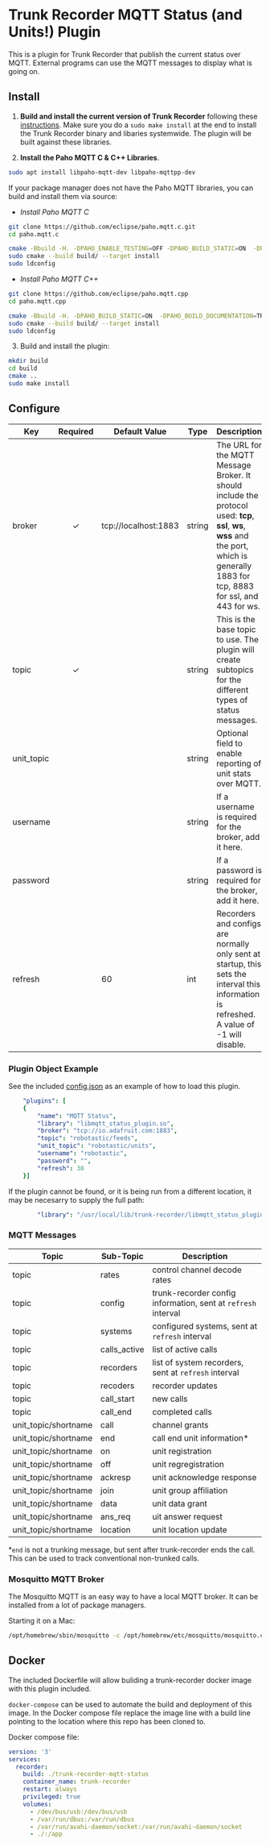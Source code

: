 # Trunk Recorder MQTT Status (and Units!) Plugin

This is a plugin for Trunk Recorder that publish the current status over MQTT. External programs can use the MQTT messages to display what is going on.

## Install

1. **Build and install the current version of Trunk Recorder** following these [instructions](https://github.com/robotastic/trunk-recorder/blob/master/docs/INSTALL-LINUX.md). Make sure you do a `sudo make install` at the end to install the Trunk Recorder binary and libaries systemwide. The plugin will be built against these libraries.

2. **Install the Paho MQTT C & C++ Libraries**.
```bash
sudo apt install libpaho-mqtt-dev libpaho-mqttpp-dev
```

If your package manager does not have the Paho MQTT libraries, you can build and install them via source:

- *Install Paho MQTT C*
```bash
git clone https://github.com/eclipse/paho.mqtt.c.git
cd paho.mqtt.c

cmake -Bbuild -H. -DPAHO_ENABLE_TESTING=OFF -DPAHO_BUILD_STATIC=ON  -DPAHO_WITH_SSL=ON -DPAHO_HIGH_PERFORMANCE=ON
sudo cmake --build build/ --target install
sudo ldconfig
```

- *Install Paho MQTT C++*
```bash
git clone https://github.com/eclipse/paho.mqtt.cpp
cd paho.mqtt.cpp

cmake -Bbuild -H. -DPAHO_BUILD_STATIC=ON  -DPAHO_BUILD_DOCUMENTATION=TRUE -DPAHO_BUILD_SAMPLES=TRUE
sudo cmake --build build/ --target install
sudo ldconfig
```

3. Build and install the plugin:

```bash
mkdir build
cd build
cmake ..
sudo make install
```

## Configure

| Key       | Required | Default Value | Type   | Description                                                  |
| --------- | :------: | ------------- | ------ | ------------------------------------------------------------ |
| broker    |    ✓     |   tcp://localhost:1883            | string | The URL for the MQTT Message Broker. It should include the protocol used: **tcp**, **ssl**, **ws**, **wss** and the port, which is generally 1883 for tcp, 8883 for ssl, and 443 for ws. |
| topic     |    ✓     |               | string | This is the base topic to use. The plugin will create subtopics for the different types of status messages. |
| unit_topic|          |               | string | Optional field to enable reporting of unit stats over MQTT. |
| username  |          |               | string | If a username is required for the broker, add it here. |
| password  |          |               | string | If a password is required for the broker, add it here. |
| refresh   |          |        60     | int    | Recorders and configs are normally only sent at startup, this sets the interval this information is refreshed. A value of -1 will disable. |


### Plugin Object Example
See the included [config.json](./config.json) as an example of how to load this plugin.

```yaml
    "plugins": [
    {
        "name": "MQTT Status",
        "library": "libmqtt_status_plugin.so",
        "broker": "tcp://io.adafruit.com:1883",
        "topic": "robotastic/feeds",
        "unit_topic": "robotastic/units",
        "username": "robotastic",
        "password": "",
        "refresh": 30
    }]
```
If the plugin cannot be found, or it is being run from a different location, it may be necesarry to supply the full path:
```yaml
        "library": "/usr/local/lib/trunk-recorder/libmqtt_status_plugin.so",
```

### MQTT Messages
| Topic | Sub-Topic | Description |
| ----- | ------- | ----------- |
| topic | rates | control channel decode rates |
| topic | config | trunk-recorder config information, sent at `refresh` interval  |
| topic | systems | configured systems, sent at `refresh` interval |
| topic | calls_active | list of active calls|
| topic | recorders | list of system recorders, sent at `refresh` interval |
| topic | recoders | recorder updates |
| topic | call_start | new calls |
|topic  | call_end | completed calls |
| unit_topic/shortname | call | channel grants |
| unit_topic/shortname | end | call end unit information\* |
| unit_topic/shortname | on | unit registration |
| unit_topic/shortname | off | unit regregistration |
| unit_topic/shortname | ackresp | unit acknowledge response |
| unit_topic/shortname | join | unit group affiliation |
| unit_topic/shortname | data | unit data grant |
| unit_topic/shortname | ans_req | uit answer request |
| unit_topic/shortname | location | unit location update |

\*`end` is not a trunking message, but sent after trunk-recorder ends the call.  This can be used to track conventional non-trunked calls.

### Mosquitto MQTT Broker
The Mosquitto MQTT is an easy way to have a local MQTT broker. It can be installed from a lot of package managers. 


Starting it on a Mac:
```bash
/opt/homebrew/sbin/mosquitto -c /opt/homebrew/etc/mosquitto/mosquitto.conf
```

## Docker

The included Dockerfile will allow buliding a trunk-recorder docker image with this plugin included.

`docker-compose` can be used to automate the build and deployment of this image. In the Docker compose file replace the image line with a build line pointing to the location where this repo has been cloned to.   

Docker compose file:

```yaml
version: '3'
services:
  recorder:
    build: ./trunk-recorder-mqtt-status
    container_name: trunk-recorder
    restart: always
    privileged: true
    volumes:
      - /dev/bus/usb:/dev/bus/usb
      - /var/run/dbus:/var/run/dbus 
      - /var/run/avahi-daemon/socket:/var/run/avahi-daemon/socket
      - ./:/app
```
